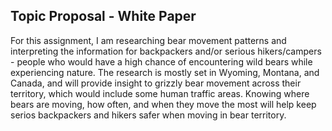## Topic Proposal - White Paper

For this assignment, I am researching bear movement patterns and interpreting the information for backpackers and/or serious hikers/campers - people who would have a high chance of encountering wild bears while experiencing nature. The research is mostly set in Wyoming, Montana, and Canada, and will provide insight to grizzly bear movement across their territory, which would include some human traffic areas. Knowing where bears are moving, how often, and when they move the most will help keep serios backpackers and hikers safer when moving in bear territory. 
